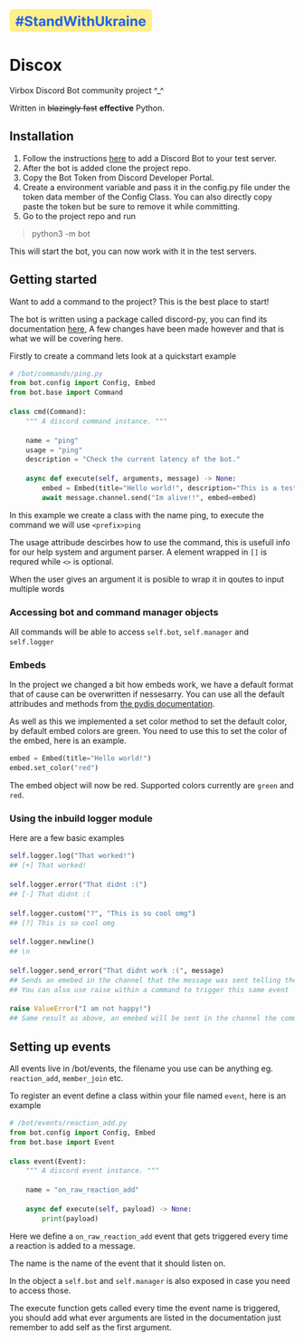 [![Stand With Ukraine](https://raw.githubusercontent.com/vshymanskyy/StandWithUkraine/main/badges/StandWithUkraine.svg)](https://stand-with-ukraine.pp.ua)

# Discox
Virbox Discord Bot community project ^\_^

Written in ~~blazingly fast~~ **effective** Python.

## Installation

1. Follow the instructions [here](https://discordpy.readthedocs.io/en/stable/discord.html) to add a Discord Bot to your test server.
2. After the bot is added clone the project repo.
3. Copy the Bot Token from Discord Developer Portal.
5. Create a environment variable and pass it in the config.py file under the token data member of the Config Class. You can also directly copy paste the token but be sure to remove it while committing. 
6. Go to the project repo and run
  > python3 -m bot


This will start the bot, you can now work with it in the test servers.

## Getting started

Want to add a command to the project? This is the best place to start!

The bot is written using a package called discord-py, you can find its documentation [here](https://discordpy.readthedocs.io/en/stable/api.html), A few changes have been made however and that is what we will be covering here.

Firstly to create a command lets look at a quickstart example

```py
# /bot/commands/ping.py
from bot.config import Config, Embed
from bot.base import Command

class cmd(Command):
    """ A discord command instance. """

    name = "ping"
    usage = "ping"
    description = "Check the current latency of the bot."

    async def execute(self, arguments, message) -> None:
        embed = Embed(title="Hello world!", description="This is a test embed")
        await message.channel.send("Im alive!!", embed=embed)
```
In this example we create a class with the name ping, to execute the command we will use `<prefix>ping`

The usage attribude descirbes how to use the command, this is usefull info for our help system and argument parser. A element wrapped in `[]` is requred while `<>` is optional.

When the user gives an argument it is posible to wrap it in qoutes to input multiple words

### Accessing bot and command manager objects

All commands will be able to access `self.bot`, `self.manager` and `self.logger`

### Embeds

In the project we changed a bit how embeds work, we have a default format that of cause can be overwritten if nessesarry. You can use all the default attribudes and methods from [the pydis documentation](https://discordpy.readthedocs.io/en/stable/api.html?highlight=embed#discord.Embed).

As well as this we implemented a set color method to set the default color, by default embed colors are green. You need to use this to set the color of the embed, here is an example.

```py
embed = Embed(title="Hello world!")
embed.set_color("red")
```

The embed object will now be red. Supported colors currently are `green` and `red`.

### Using the inbuild logger module

Here are a few basic examples

```py
self.logger.log("That worked!")
## [+] That worked!

self.logger.error("That didnt :(")
## [-] That didnt :(

self.logger.custom("?", "This is so cool omg")
## [?] This is so cool omg

self.logger.newline()
## \n

self.logger.send_error("That didnt work :(", message)
## Sends an emebed in the channel that the message was sent telling the user there was an error
## You can also use raise within a command to trigger this same event

raise ValueError("I am not happy!")
## Same result as above, an emebed will be sent in the channel the command was triggered
```

## Setting up events

All events live in /bot/events, the filename you use can be anything eg. `reaction_add`, `member_join` etc.

To register an event define a class within your file named `event`, here is an example

```py
# /bot/events/reaction_add.py
from bot.config import Config, Embed
from bot.base import Event

class event(Event):
    """ A discord event instance. """

    name = "on_raw_reaction_add"

    async def execute(self, payload) -> None:
        print(payload)
```

Here we define a `on_raw_reaction_add` event that gets triggered every time a reaction is added to a message.

The name is the name of the event that it should listen on.

In the object a `self.bot` and `self.manager` is also exposed in case you need to access those.

The execute function gets called every time the event name is triggered, you should add what ever arguments are listed in the documentation just remember to add self as the first argument.
